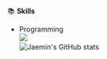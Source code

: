 
<!--
**HwangJaemin49/HwangJaemin49** is a ✨ _special_ ✨ repository because its `README.md` (this file) appears on your GitHub profile.

Here are some ideas to get you started:

- 🔭 I’m currently working on ...
- 🌱 I’m currently learning ...
- 👯 I’m looking to collaborate on ...
- 🤔 I’m looking for help with ...
- 💬 Ask me about ...
- 📫 How to reach me: ...
- 😄 Pronouns: ...
- ⚡ Fun fact: ...
-->
📚 <b>Skills</b>
- Programming<br>
&#9;<img src="https://img.shields.io/badge/Python-3776AB?style=for-the-badge&logo=Python&logoColor=white"><br>
![Jaemin's GitHub stats](https://github-readme-stats.vercel.app/api?username=HwangJaemin49&show_icons=true&theme=radical)
